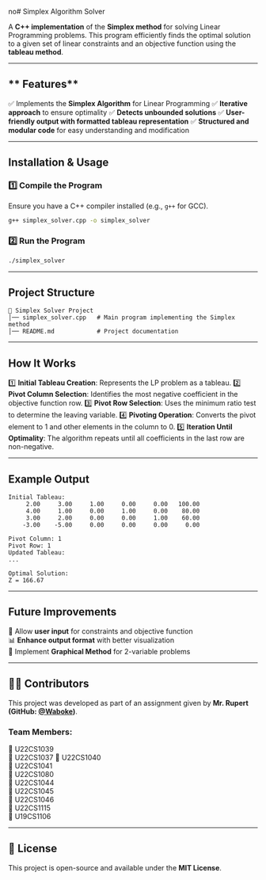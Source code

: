 no# Simplex Algorithm Solver

A **C++ implementation** of the **Simplex method** for solving Linear Programming problems. This program efficiently finds the optimal solution to a given set of linear constraints and an objective function using the **tableau method**.

---

## ** Features**
✅ Implements the **Simplex Algorithm** for Linear Programming
✅ **Iterative approach** to ensure optimality
✅ **Detects unbounded solutions**
✅ **User-friendly output with formatted tableau representation**
✅ **Structured and modular code** for easy understanding and modification

---

## **Installation & Usage**

### **1️⃣ Compile the Program**
Ensure you have a C++ compiler installed (e.g., `g++` for GCC).
```sh
g++ simplex_solver.cpp -o simplex_solver
```

### **2️⃣ Run the Program**
```sh
./simplex_solver
```

---

## **Project Structure**
```
📁 Simplex Solver Project
│── simplex_solver.cpp   # Main program implementing the Simplex method
│── README.md            # Project documentation
```

---

## **How It Works**
1️⃣ **Initial Tableau Creation**: Represents the LP problem as a tableau.
2️⃣ **Pivot Column Selection**: Identifies the most negative coefficient in the objective function row.
3️⃣ **Pivot Row Selection**: Uses the minimum ratio test to determine the leaving variable.
4️⃣ **Pivoting Operation**: Converts the pivot element to 1 and other elements in the column to 0.
5️⃣ **Iteration Until Optimality**: The algorithm repeats until all coefficients in the last row are non-negative.

---

## **Example Output**
```
Initial Tableau:
     2.00     3.00     1.00     0.00     0.00   100.00 
     4.00     1.00     0.00     1.00     0.00    80.00 
     3.00     2.00     0.00     0.00     1.00    60.00 
    -3.00    -5.00     0.00     0.00     0.00     0.00 

Pivot Column: 1
Pivot Row: 1
Updated Tableau:
...

Optimal Solution:
Z = 166.67
```

---

## **Future Improvements**
🚀 Allow **user input** for constraints and objective function  
📊 **Enhance output format** with better visualization  
🔄 Implement **Graphical Method** for 2-variable problems  

---

## **👨‍💻 Contributors**
This project was developed as part of an assignment given by **Mr. Rupert (GitHub: [@Waboke](https://github.com/Waboke))**.

### **Team Members:**
📌 U22CS1039  
📌 U22CS1037 
📌 U22CS1040  
📌 U22CS1041  
📌 U22CS1080  
📌 U22CS1044  
📌 U22CS1045  
📌 U22CS1046  
📌 U22CS1115  
📌 U19CS1106  

---

## **📜 License**
This project is open-source and available under the **MIT License**.

